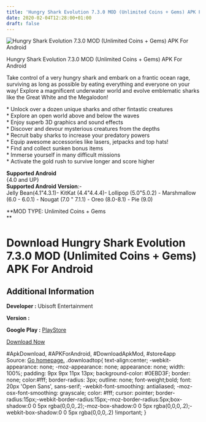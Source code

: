 ```yaml
---
title: 'Hungry Shark Evolution 7.3.0 MOD (Unlimited Coins + Gems) APK For Android'
date: 2020-02-04T12:28:00+01:00
draft: false
---
```


![Hungry Shark Evolution 7.3.0 MOD (Unlimited Coins + Gems) APK For Android](https://i0.wp.com/apkhome.net/wp-content/uploads/2020/02/Hungry-Shark-Evolution-7.3.0-MOD-Unlimited-Coins-Gems.png "Hungry Shark Evolution 7.3.0 MOD (Unlimited Coins + Gems) APK For Android")

  

Hungry Shark Evolution 7.3.0 MOD (Unlimited Coins + Gems) APK For Android

Take control of a very hungry shark and embark on a frantic ocean rage, surviving as long as possible by eating everything and everyone on your way! Explore a magnificent underwater world and evolve emblematic sharks like the Great White and the Megalodon!

\* Unlock over a dozen unique sharks and other fintastic creatures  
\* Explore an open world above and below the waves  
\* Enjoy superb 3D graphics and sound effects  
\* Discover and devour mysterious creatures from the depths  
\* Recruit baby sharks to increase your predatory powers  
\* Equip awesome accessories like lasers, jetpacks and top hats!  
\* Find and collect sunken bonus items  
\* Immerse yourself in many difficult missions  
\* Activate the gold rush to survive longer and score higher

**Supported Android**  
{4.0 and UP}  
**Supported Android Version**:-  
Jelly Bean(4.1"4.3.1)- KitKat (4.4"4.4.4)- Lollipop (5.0"5.0.2) - Marshmallow (6.0 - 6.0.1) - Nougat (7.0 " 7.1.1) - Oreo (8.0-8.1) - Pie (9.0)

**MOD TYPE: Unlimited Coins + Gems  
**

Download Hungry Shark Evolution 7.3.0 MOD (Unlimited Coins + Gems) APK For Android
==================================================================================

Additional Information
----------------------

**Developer :** Ubisoft Entertainment

**Version :**

**Google Play :** [PlayStore](https://play.google.com/store/apps/details?id=com.fgol.HungrySharkEvolution)

  

[Download Now](https://store4app.co/post/hungry-shark-evolution-7-3-0-mod-unlimited-coins-gems-apk-for-android_1580812101)

  
#ApkDownload, #APKForAndroid, #DownloadApkMod, #store4app  
Source: [Go homepage.](https://store4app.co/post/hungry-shark-evolution-7-3-0-mod-unlimited-coins-gems-apk-for-android_1580812101) .downloadtop{ text-align:center; -webkit-appearance: none; -moz-appearance: none; appearance: none; width: 100%; padding: 9px 9px 11px 13px; background-color: #0EBD3F; border: none; color:#fff; border-radius: 3px; outline: none; font-weight;bold; font: 20px 'Open Sans', sans-serif; -webkit-font-smoothing: antialiased; -moz-osx-font-smoothing: grayscale; color: #fff; cursor: pointer; border-radius:15px;-webkit-border-radius:15px;-moz-border-radius:5px;box-shadow:0 0 5px rgba(0,0,0,.2);-moz-box-shadow:0 0 5px rgba(0,0,0,.2);-webkit-box-shadow:0 0 5px rgba(0,0,0,.2) !important; }